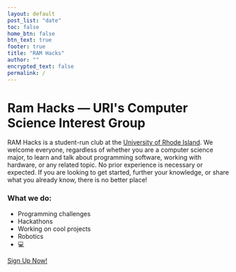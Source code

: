 ```yaml
---
layout: default
post_list: "date"
toc: false
home_btn: false
btn_text: true
footer: true
title: "RAM Hacks"
author: ""
encrypted_text: false
permalink: /
---
```

# Ram Hacks — URI's Computer Science Interest Group

RAM Hacks is a student-run club at the [University of Rhode Island](https://cs.uri.edu). We welcome everyone, regardless of whether you are a computer science major, to learn and talk about programming software, working with hardware, or any related topic. No prior experience is necessary or expected. If you are looking to get started, further your knowledge, or share what you already know, there is no better place!

### What we do:

* Programming challenges
* Hackathons
* Working on cool projects
* Robotics
* 💻

[Sign Up Now!](http://eepurl.com/dPPHOf)
